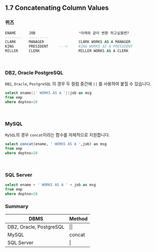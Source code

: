## 1.7 Concatenating Column Values

### 퀴즈

~~~sql
ENAME      JOB                    *아래와 같이 변환 하고싶을땐?
--------   --------- 					
CLARK      MANAGER                CLARK WORKS AS A MANAGER
KING       PRESIDENT     --->     KING WORKS AS A PRESIDENT
MILLER     CLERK                  MILLER WORKS AS A CLERK
~~~

&nbsp;

### DB2, Oracle PostgreSQL

`DB2`, `Oracle`, `PostgreSQL` 의 경우 두 컬럼 중간에  `||` 를 사용하여 붙힐 수 있습니다.

~~~sql
select ename||' WORKS AS A '||job as msg
from emp
where deptno=10
~~~

&nbsp;

### MySQL

`MySQL`의 경우 `concat`이라는 함수를 자체적으로 지원합니다.

~~~sql
select concat(ename, ' WORKS AS A ',job) as msg
from emp
where deptno=10
~~~

&nbsp;

### SQL Server

~~~sql
select ename + ' WORKS AS A ' + job as msg
from emp
where deptno=10
~~~



### Summary

| DBMS                    | Method |
| ----------------------- | ------ |
| DB2, Oracle, PostgreSQL | \|\|   |
| MySQL                   | concat |
| SQL Server              | \|     |
